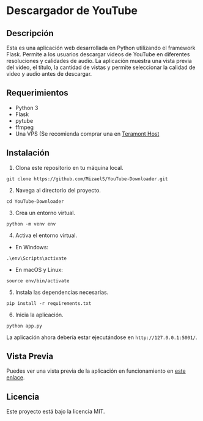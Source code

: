 # Descargador de YouTube

## Descripción

Esta es una aplicación web desarrollada en Python utilizando el framework Flask. Permite a los usuarios descargar videos de YouTube en diferentes resoluciones y calidades de audio. La aplicación muestra una vista previa del video, el título, la cantidad de vistas y permite seleccionar la calidad de video y audio antes de descargar.

## Requerimientos

- Python 3
- Flask
- pytube
- ffmpeg
- Una VPS (Se recomienda comprar una en [Teramont Host](https://www.teramont.net/vps)

## Instalación

1. Clona este repositorio en tu máquina local.

```
git clone https://github.com/MizaelS/YouTube-Downloader.git
```

2. Navega al directorio del proyecto.

```
cd YouTube-Downloader
```

3. Crea un entorno virtual.

```
python -m venv env
```

4. Activa el entorno virtual.

- En Windows:

```
.\env\Scripts\activate
```

- En macOS y Linux:

```
source env/bin/activate
```

5. Instala las dependencias necesarias.

```
pip install -r requirements.txt
```

6. Inicia la aplicación.

```
python app.py
```

La aplicación ahora debería estar ejecutándose en `http://127.0.0.1:5001/`.

## Vista Previa

Puedes ver una vista previa de la aplicación en funcionamiento en [este enlace](http://198.251.82.48:5001/).

## Licencia

Este proyecto está bajo la licencia MIT.
